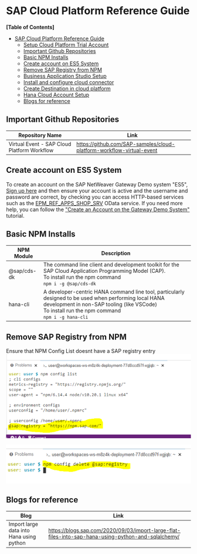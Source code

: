 # SAP Cloud Platform Reference Guide

**[Table of Contents]**

- [SAP Cloud Platform Reference Guide](#sap-cloud-platform-reference-guide)
  - [Setup Cloud Platform Trial Account](./Setup%20CP%20trial/readme.md)
  - [Important Github Repositories](#important-github-repositories)
  - [Basic NPM Installs](#basic-npm-installs)
  - [Create account on ES5 System](#create-account-on-es5-system)
  - [Remove SAP Registry from NPM](#remove-sap-registry-from-npm)
  - [Business Application Studio Setup](./Business%20Application%20Studio%20Related/readme.md)
  - [Install and configure cloud connector](./Docker%20for%20Cloud%20Connecter%20Related/readme.md)
  - [Create Destination in cloud platform](./Create%20Destination%20in%20CP/readme.md)
  - [Hana Cloud Account Setup](./Hana%20Cloud%20Related/readme.md)
  - [Blogs for reference](#blogs-for-reference)

## Important Github Repositories
| Repository Name                             | Link                                                                 |
| ------------------------------------------- | -------------------------------------------------------------------- |
| Virtual Event - SAP Cloud Platform Workflow | https://github.com/SAP-samples/cloud-platform-workflow-virtual-event |

## Create account on ES5 System
To create an account on the SAP NetWeaver Gateway Demo system "ES5", [Sign up here](https://register.sapdevcenter.com/SUPSignForms/) and then ensure your account is active and the username and password are correct, by checking you can access HTTP-based services such as the [EPM_REF_APPS_SHOP_SRV](https://sapes5.sapdevcenter.com/sap/opu/odata/sap/EPM_REF_APPS_SHOP_SRV/?sap-client=002) OData service. If you need more help, you can follow the ["Create an Account on the Gateway Demo System"](https://developers.sap.com/tutorials/gateway-demo-signup.html) tutorial.
## Basic NPM Installs

| NPM Module  | Description                                                                                                                                                                                                       |
| ----------- | ----------------------------------------------------------------------------------------------------------------------------------------------------------------------------------------------------------------- |
| @sap/cds-dk | The command line client and development toolkit for the SAP Cloud Application Programming Model (CAP). <br> To install run the npm command <br> `npm i -g @sap/cds-dk`                                            |
| hana-cli    | A developer-centric HANA command line tool, particularly designed to be used when performing local HANA development in non-SAP tooling (like VSCode) <br> To install run the npm command <br> `npm i -g hana-cli` |


## Remove SAP Registry from NPM
Ensure that NPM Config List doesnt have a SAP registry entry
![npm-registry 1](screenshots/sap-npm-registry.png)

![npm-registry 2](screenshots/sap-npm-registry1.png)

## Blogs for reference
| Blog                                     | Link                                                                                                |
| ---------------------------------------- | --------------------------------------------------------------------------------------------------- |
| Import large data into Hana using python | https://blogs.sap.com/2020/09/03/import-large-flat-files-into-sap-hana-using-python-and-sqlalchemy/ |